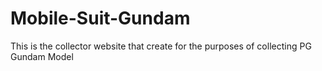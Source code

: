 # Mobile-Suit-Gundam
This is the collector website that create for the purposes of collecting PG Gundam Model
